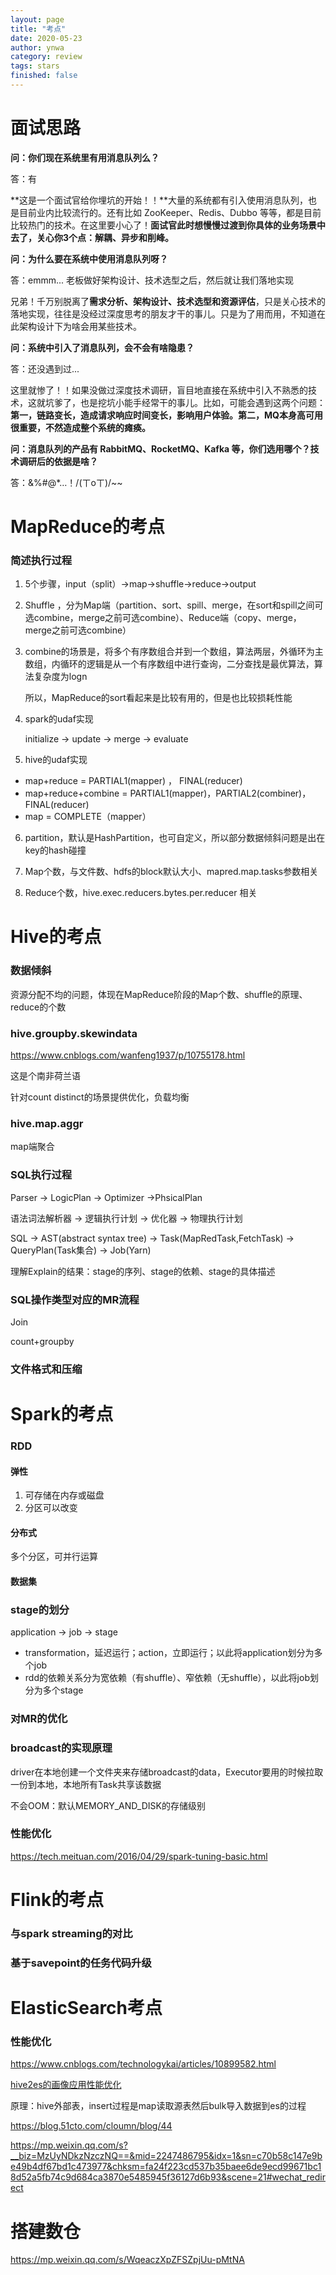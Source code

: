 ```yaml
---
layout: page
title: "考点"
date: 2020-05-23
author: ynwa
category: review
tags: stars
finished: false
---
```


# 面试思路

**问：你们现在系统里有用消息队列么？**

答：有

**这是一个面试官给你埋坑的开始！！**大量的系统都有引入使用消息队列，也是目前业内比较流行的。还有比如 ZooKeeper、Redis、Dubbo 等等，都是目前比较热门的技术。在这里要小心了！**面试官此时想慢慢过渡到你具体的业务场景中去了，关心你3个点：解耦、异步和削峰。**

**问：为什么要在系统中使用消息队列呀？**

答：emmm... 老板做好架构设计、技术选型之后，然后就让我们落地实现

兄弟！千万别脱离了**需求分析、架构设计、技术选型和资源评估**，只是关心技术的落地实现，往往是没经过深度思考的朋友才干的事儿。只是为了用而用，不知道在此架构设计下为啥会用某些技术。

**问：系统中引入了消息队列，会不会有啥隐患？**

答：还没遇到过...

这里就惨了！！如果没做过深度技术调研，盲目地直接在系统中引入不熟悉的技术，这就坑爹了，也是挖坑小能手经常干的事儿。比如，可能会遇到这两个问题：**第一，链路变长，造成请求响应时间变长，影响用户体验。第二，MQ本身高可用很重要，不然造成整个系统的瘫痪。**

**问：消息队列的产品有 RabbitMQ、RocketMQ、Kafka 等，你们选用哪个？技术调研后的依据是啥？**

答：&%#@*…！/(ㄒoㄒ)/~~



# MapReduce的考点

### 简述执行过程

1. 5个步骤，input（split）->map->shuffle->reduce->output

2. Shuffle ，分为Map端（partition、sort、spill、merge，在sort和spill之间可选combine，merge之前可选combine）、Reduce端（copy、merge，merge之前可选combine）

3. combine的场景是，将多个有序数组合并到一个数组，算法两层，外循环为主数组，内循环的逻辑是从一个有序数组中进行查询，二分查找是最优算法，算法复杂度为logn

   所以，MapReduce的sort看起来是比较有用的，但是也比较损耗性能

4. spark的udaf实现

   initialize -> update -> merge -> evaluate

5. hive的udaf实现
+ map+reduce = PARTIAL1(mapper) ， FINAL(reducer)
+ map+reduce+combine = PARTIAL1(mapper)，PARTIAL2(combiner)，FINAL(reducer)
+ map = COMPLETE（mapper）

6. partition，默认是HashPartition，也可自定义，所以部分数据倾斜问题是出在key的hash碰撞

7. Map个数，与文件数、hdfs的block默认大小、mapred.map.tasks参数相关

8. Reduce个数，hive.exec.reducers.bytes.per.reducer 相关



# Hive的考点

### 数据倾斜

资源分配不均的问题，体现在MapReduce阶段的Map个数、shuffle的原理、reduce的个数

### hive.groupby.skewindata

https://www.cnblogs.com/wanfeng1937/p/10755178.html

这是个南非荷兰语

针对count distinct的场景提供优化，负载均衡

### hive.map.aggr

map端聚合

### SQL执行过程

Parser -> LogicPlan -> Optimizer ->PhsicalPlan

语法词法解析器 -> 逻辑执行计划 -> 优化器 -> 物理执行计划

SQL -> AST(abstract syntax tree) -> Task(MapRedTask,FetchTask) -> QueryPlan(Task集合) -> Job(Yarn)



理解Explain的结果：stage的序列、stage的依赖、stage的具体描述

### SQL操作类型对应的MR流程

Join

count+groupby

### 文件格式和压缩



# Spark的考点

### RDD

#### 弹性

1. 可存储在内存或磁盘
2. 分区可以改变

#### 分布式

多个分区，可并行运算

#### 数据集



### stage的划分

application -> job -> stage

+ transformation，延迟运行；action，立即运行；以此将application划分为多个job
+ rdd的依赖关系分为宽依赖（有shuffle）、窄依赖（无shuffle），以此将job划分为多个stage



### 对MR的优化



### broadcast的实现原理

driver在本地创建一个文件夹来存储broadcast的data，Executor要用的时候拉取一份到本地，本地所有Task共享该数据

不会OOM：默认MEMORY_AND_DISK的存储级别



### 性能优化

https://tech.meituan.com/2016/04/29/spark-tuning-basic.html




# Flink的考点

### 与spark streaming的对比



### 基于savepoint的任务代码升级





# ElasticSearch考点

### 性能优化

https://www.cnblogs.com/technologykai/articles/10899582.html

[hive2es的画像应用性能优化](https://blog.csdn.net/weixin_43053022/article/details/99672430)

原理：hive外部表，insert过程是map读取源表然后bulk导入数据到es的过程



https://blog.51cto.com/cloumn/blog/44



https://mp.weixin.qq.com/s?__biz=MzUyNDkzNzczNQ==&mid=2247486795&idx=1&sn=c70b58c147e9be49b4df67bd1c473977&chksm=fa24f223cd537b35baee6de9ecd99671bc18d52a5fb74c9d684ca3870e5485945f36127d6b93&scene=21#wechat_redirect





# 搭建数仓

https://mp.weixin.qq.com/s/WqeaczXpZFSZpjUu-pMtNA